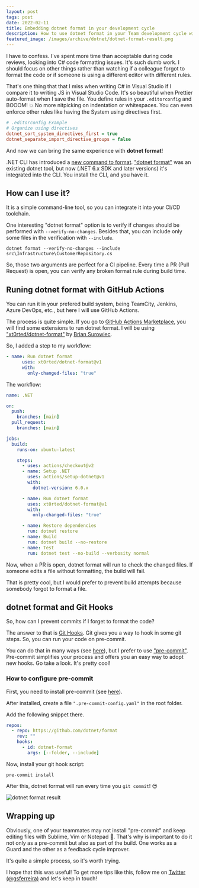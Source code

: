 ```yaml
---
layout: post
tags: post
date: 2022-02-11
title: Embedding dotnet format in your development cycle
description: How to use dotnet format in your Team development cycle with pre-commit and GitHub Actions.
featured_image: /images/archive/dotnet/dotnet-format-result.png
---
```


I have to confess. I've spent more time than acceptable during code reviews, looking into C# code formatting issues. It's such dumb work. I should focus on other things rather than watching if a colleague forgot to format the code or if someone is using a different editor with different rules.

That's one thing that that I miss when writing C# in Visual Studio if I compare it to writing JS in Visual Studio Code. It's so beautiful when Prettier auto-format when I save the file. You define rules in your `.editorconfig` and BOOOM! 💥 No more nitpicking on indentation or whitespaces. You can even enforce other rules like having the System using directives first.

```ini
# .editorconfig Example
# Organize using directives
dotnet_sort_system_directives_first = true
dotnet_separate_import_directive_groups = false
```

And now we can bring the same experience with **dotnet format**!

.NET CLI has introduced a [new command to format](https://docs.microsoft.com/en-us/dotnet/core/tools/dotnet-format). ["dotnet format"](https://github.com/dotnet/format) was an existing dotnet tool, but now (.NET 6.x SDK and later versions) it's integrated into the CLI. You install the CLI, and you have it.

## How can I use it?

It is a simple command-line tool, so you can integrate it into your CI/CD toolchain.

One interesting "dotnet format" option is to verify if changes should be performed with `--verify-no-changes`. Besides that, you can include only some files in the verification with `--include`.

```
dotnet format --verify-no-changes --include src\Infrastructure\CustomerRepository.cs
```

So, those two arguments are perfect for a CI pipeline.
Every time a PR (Pull Request) is open, you can verify any broken format rule during build time.

## Runing dotnet format with GitHub Actions

You can run it in your prefered build system, being TeamCity, Jenkins, Azure DevOps, etc., but here I will use GitHub Actions.

The process is quite simple. If you go to [GitHub Actions Marketplace](https://github.com/marketplace?type=actions), you will find some extensions to run dotnet format. I will be using ["xt0rted/dotnet-format"](https://github.com/marketplace/actions/dotnet-format) by [Brian Surowiec](https://github.com/xt0rted).

So, I added a step to my workflow:

```yaml
- name: Run dotnet format
      uses: xt0rted/dotnet-format@v1
      with:
        only-changed-files: "true"
```

The workflow:

```yaml
name: .NET

on:
  push:
    branches: [main]
  pull_request:
    branches: [main]

jobs:
  build:
    runs-on: ubuntu-latest

    steps:
      - uses: actions/checkout@v2
      - name: Setup .NET
        uses: actions/setup-dotnet@v1
        with:
          dotnet-version: 6.0.x

      - name: Run dotnet format
        uses: xt0rted/dotnet-format@v1
        with:
          only-changed-files: "true"

      - name: Restore dependencies
        run: dotnet restore
      - name: Build
        run: dotnet build --no-restore
      - name: Test
        run: dotnet test --no-build --verbosity normal
```

Now, when a PR is open, dotnet format will run to check the changed files. If someone edits a file without formatting, the build will fail.

That is pretty cool, but I would prefer to prevent build attempts because somebody forgot to format a file.

## dotnet format and Git Hooks

So, how can I prevent commits if I forget to format the code?

The answer to that is [Git Hooks](https://githooks.com/).
Git gives you a way to hook in some git steps. So, you can run your code on pre-commit.

You can do that in many ways (see [here](https://github.com/dotnet/format/blob/main/docs/integrations.md)), but I prefer to use ["pre-commit"](https://pre-commit.com/). Pre-commit simplifies your process and offers you an easy way to adopt new hooks. Go take a look. It's pretty cool!

### How to configure pre-commit

First, you need to install pre-commit (see [here](https://pre-commit.com/#install)).

After installed, create a file `".pre-commit-config.yaml"` in the root folder.

Add the following snippet there.

```yaml
repos:
  - repo: https://github.com/dotnet/format
    rev: ""
    hooks:
      - id: dotnet-format
        args: [--folder, --include]
```

Now, install your git hook script:

`pre-commit install`

After this, dotnet format will run every time you `git commit`! 😍

![dotnet format result](/images/archive/dotnet/dotnet-format-result.png)

## Wrapping up

Obviously, one of your teammates may not install "pre-commit" and keep editing files with Sublime, Vim or Notepad 🤷. That's why is important to do it not only as a pre-commit but also as part of the build. One works as a Guard and the other as a feedback cycle improver.

It's quite a simple process, so it's worth trying.

I hope that this was useful! To get more tips like this, follow me on [Twitter (@gsferreira)](https://twitter.com/gsferreira) and let's keep in touch!
